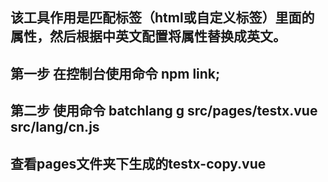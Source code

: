 ## 该工具作用是匹配标签（html或自定义标签）里面的属性，然后根据中英文配置将属性替换成英文。

## 第一步 在控制台使用命令 npm link;
## 第二步 使用命令 batchlang g src/pages/testx.vue src/lang/cn.js
## 查看pages文件夹下生成的testx-copy.vue
